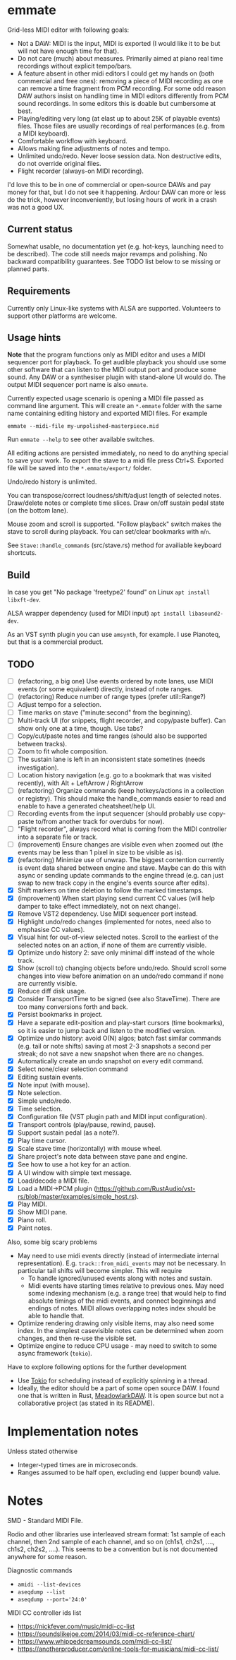 # emmate

Grid-less MIDI editor with following goals:

* Not a DAW: MIDI is the input, MIDI is exported (I would like it to be but will not have enough time for that).
* Do not care (much) about measures. Primarily aimed at piano real time recordings without explicit tempo/bars.
* A feature absent in other midi editors I could get my hands on (both commercial and free ones): removing a piece
  of MIDI recording as one can remove a time fragment from PCM recording. For some odd reason DAW authors insist on
  handling time in MIDI editors differently from PCM sound recordings. In some editors this is doable but cumbersome at
  best.
* Playing/editing very long (at elast up to about 25K of playable events) files. Those files are usually recordings of
  real performances (e.g. from a MIDI keyboard).
* Comfortable workflow with keyboard.
* Allows making fine adjustments of notes and tempo.
* Unlimited undo/redo. Never loose session data. Non destructive edits, do not override original files.
* Flight recorder (always-on MIDI recording).

I'd love this to be in one of commercial or open-source DAWs and pay money for that, but I do not see it happening.
Ardour DAW can more or less do the trick, however inconveniently, but losing hours of work in a crash was not a good UX.

## Current status

Somewhat usable, no documentation yet (e.g. hot-keys, launching need to be described). The code still needs major
revamps and polishing. No backward compatibility guarantees. See TODO list below to se missing or planned parts.

## Requirements

Currently only Linux-like systems with ALSA are supported. Volunteers to support other platforms are welcome.

## Usage hints

**Note** that the program functions only as MIDI editor and uses a MIDI sequencer port for playback.
To get audible playback you should use some other software that can listen to the MIDI output port and produce some
sound. Any DAW or a synthesiser plugin with stand-alone UI would do. The output MIDI sequencer port name is
also `emmate`.

Currently expected usage scenario is opening a MIDI file passed as command line argument. This will create an `*.emmate`
folder with the same name containing editing history and exported MIDI files. For example

```shell
emmate --midi-file my-unpolished-masterpiece.mid
```

Run `emmate --help` to see other available switches.

All editing actions are persisted immediately, no need to do anything special to save your work. To export the stave to
a midi file press Ctrl+S. Exported file will be saved into the `*.emmate/export/`
folder.

Undo/redo history is unlimited.

You can transpose/correct loudness/shift/adjust length of selected notes. Draw/delete notes or complete time slices.
Draw on/off sustain pedal state (on the bottom lane).

Mouse zoom and scroll is supported. "Follow playback" switch makes the stave to scroll during playback.
You can set/clear bookmarks with `m`/`n`.

See `Stave::handle_commands` (src/stave.rs) method for availiable keyboard shortcuts.

## Build

In case you get "No package 'freetype2' found" on Linux
`apt install libxft-dev`.

ALSA wrapper dependency (used for MIDI input)
`apt install libasound2-dev`.

As an VST synth plugin you can use `amsynth`, for example.
I use Pianoteq, but that is a commercial product.

## TODO

- [ ] (refactoring, a big one) Use events ordered by note lanes, use MIDI events (or some equivalent) directly, instead
  of note ranges.
- [ ] (refactoring) Reduce number of range types (prefer util::Range?)
- [ ] Adjust tempo for a selection.
- [ ] Time marks on stave ("minute:second" from the beginning).
- [ ] Multi-track UI (for snippets, flight recorder, and copy/paste buffer). Can show only one at a time, though. Use
  tabs?
- [ ] Copy/cut/paste notes and time ranges (should also be supported between tracks).
- [ ] Zoom to fit whole composition.
- [ ] The sustain lane is left in an inconsistent state sometines (needs investigation).
- [ ] Location history navigation (e.g. go to a bookmark that was visited recently), with Alt + LeftArrow / RightArrow
- [ ] (refactoring) Organize commands (keep hotkeys/actions in a collection or registry). This should make the
  handle_commands easier to read and enable to have a generated cheatsheet/help UI.
- [ ] Recording events from the input sequencer (should probably use copy-paste to/from another track for overdubs for
  now).
- [ ] "Flight recorder", always record what is coming from the MIDI controller into a separate file or track.
- [ ] (improvement) Ensure changes are visible even when zoomed out (the events may be less than 1 pixel in size to be
  visible as is).
- [x] (refactoring) Minimize use of unwrap. The biggest contention currently is event data shared between
  engine and stave. Maybe can do this with async or sending update commands to the engine thread (e.g. can just swap to
  new track copy in the engine's events source after edits).
- [x] Shift markers on time deletion to follow the marked timestamps.
- [x] (improvement) When start playing send current CC values (will help damper to take effect immediately, not on next
  change).
- [x] Remove VST2 dependency. Use MIDI sequencer port instead.
- [x] Highlight undo/redo changes (implemented for notes, need also to emphasise CC values).
- [x] Visual hint for out-of-view selected notes. Scroll to the earliest of the selected notes on an action, if none of
  them are currently visible.
- [x] Optimize undo history 2: save only minimal diff instead of the whole track.
- [x] Show (scroll to) changing objects before undo/redo. Should scroll some changes into view before animation on an
  undo/redo command if none are currently visible.
- [x] Reduce diff disk usage.
- [x] Consider TransportTime to be signed (see also StaveTime). There are too many conversions forth and back.
- [x] Persist bookmarks in project.
- [x] Have a separate edit-position and play-start cursors (time bookmarks), so it is easier to jump back and listen to
  the modified version.
- [x] Optimize undo history: avoid O(N) algos; batch fast similar commands (e.g. tail or note shifts) saving at most
  2-3 snapshots a second per streak; do not save a new snapshot when there are no changes.
- [x] Automatically create an undo snapshot on every edit command.
- [x] Select none/clear selection command
- [x] Editing sustain events.
- [x] Note input (with mouse).
- [x] Note selection.
- [x] Simple undo/redo.
- [x] Time selection.
- [x] Configuration file (VST plugin path and MIDI input configuration).
- [x] Transport controls (play/pause, rewind, pause).
- [x] Support sustain pedal (as a note?).
- [x] Play time cursor.
- [x] Scale stave time (horizontally) with mouse wheel.
- [x] Share project's note data between stave pane and engine.
- [x] See how to use a hot key for an action.
- [x] A UI window with simple text message.
- [x] Load/decode a MIDI file.
- [x] Load a MIDI->PCM plugin (https://github.com/RustAudio/vst-rs/blob/master/examples/simple_host.rs).
- [x] Play MIDI.
- [x] Show MIDI pane.
- [x] Piano roll.
- [x] Paint notes.

Also, some big scary problems

* May need to use midi events directly (instead of intermediate internal representation). E.g. `track::from_midi_events`
  may not be necessary. In particular tail shifts will become simpler. This will require
    * To handle ignored/unused events along with notes and sustain.
    * Midi events have starting times relative to previous ones. May need some indexing mechanism (e.g. a range tree)
      that would help to find absolute timings of the midi events, and connect beginnings and endings of notes. MIDI
      allows overlapping notes index should be able to handle that.
* Optimize rendering drawing only visible items, may also need some index. In the simplest casevisible notes can be
  determined when zoom changes, and then re-use the visible set.
* Optimize engine to reduce CPU usage - may need to switch to some async framework (`tokio`).

Have to explore following options for the further development

* Use [Tokio](https://github.com/tokio-rs/tokio) for scheduling instead of explicitly spinning in a thread.
* Ideally, the editor should be a part of some open source DAW. I found one that is written in
  Rust, [MeadowlarkDAW](https://github.com/MeadowlarkDAW/Meadowlark). It is open source but not a collaborative
  project (as stated in its README).

# Implementation notes

Unless stated otherwise

* Integer-typed times are in microseconds.
* Ranges assumed to be half open, excluding end (upper bound) value.

# Notes

SMD - Standard MIDI File.

Rodio and other libraries use interleaved stream format: 1st sample of each channel, then 2nd sample of each channel,
and so on (ch1s1, ch2s1, ...., ch1s2, ch2s2, ....). This seems to be a convention but is not documented anywhere for
some reason.

Diagnostic commands

* `amidi --list-devices`
* `aseqdump --list`
* `aseqdump --port='24:0'`

MIDI CC controller ids list

* https://nickfever.com/music/midi-cc-list
* https://soundslikejoe.com/2014/03/midi-cc-reference-chart/
* https://www.whippedcreamsounds.com/midi-cc-list/
* https://anotherproducer.com/online-tools-for-musicians/midi-cc-list/
